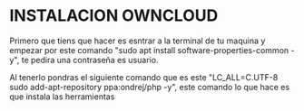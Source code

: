 # INSTALACION OWNCLOUD

Primero que tiens que hacer es esntrar a la terminal de tu maquina y empezar por este comando "sudo apt install software-properties-common -y", te pedira una contraseña es usuario.

Al tenerlo pondras el siguiente comando que es este "LC_ALL=C.UTF-8 sudo add-apt-repository ppa:ondrej/php -y", este comando lo que hace es que instala las herramientas 
